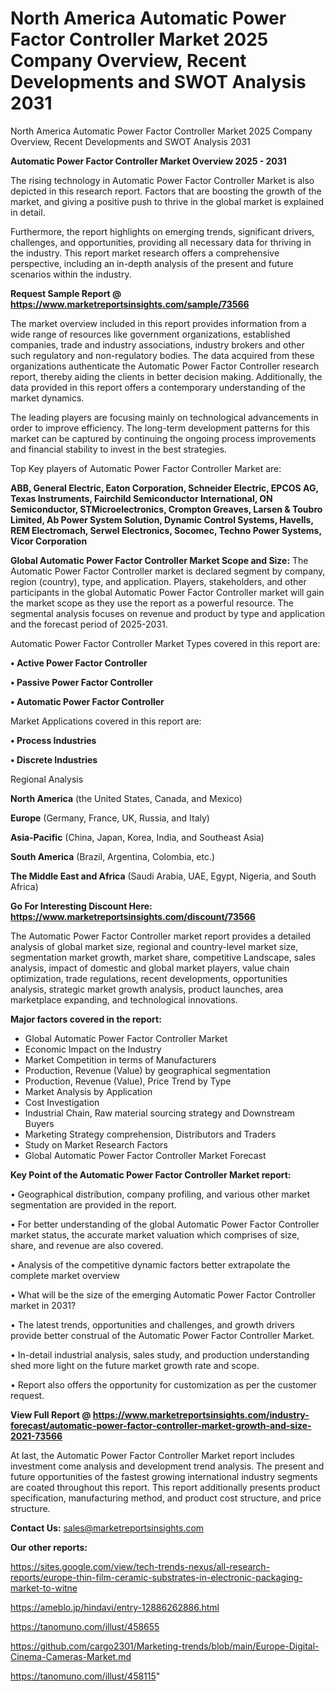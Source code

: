 # North America Automatic Power Factor Controller Market 2025 Company Overview, Recent Developments and SWOT Analysis 2031
North America Automatic Power Factor Controller Market 2025 Company Overview, Recent Developments and SWOT Analysis 2031

<Strong> Automatic Power Factor Controller Market Overview 2025 - 2031</strong>

The rising technology in Automatic Power Factor Controller Market is also depicted in this research report. Factors that are boosting the growth of the market, and giving a positive push to thrive in the global market is explained in detail.

Furthermore, the report highlights on emerging trends, significant drivers, challenges, and opportunities, providing all necessary data for thriving in the industry. This report market research offers a comprehensive perspective, including an in-depth analysis of the present and future scenarios within the industry.

<strong>Request Sample Report @ <a href=https://www.marketreportsinsights.com/sample/73566>https://www.marketreportsinsights.com/sample/73566</a></strong>

The market overview included in this report provides information from a wide range of resources like government organizations, established companies, trade and industry associations, industry brokers and other such regulatory and non-regulatory bodies. The data acquired from these organizations authenticate the Automatic Power Factor Controller research report, thereby aiding the clients in better decision making. Additionally, the data provided in this report offers a contemporary understanding of the market dynamics.

The leading players are focusing mainly on technological advancements in order to improve efficiency. The long-term development patterns for this market can be captured by continuing the ongoing process improvements and financial stability to invest in the best strategies.

Top Key players of Automatic Power Factor Controller Market are:

<strong>ABB, General Electric, Eaton Corporation, Schneider Electric, EPCOS AG, Texas Instruments, Fairchild Semiconductor International, ON Semiconductor, STMicroelectronics, Crompton Greaves, Larsen & Toubro Limited, Ab Power System Solution, Dynamic Control Systems, Havells, REM Electromach, Serwel Electronics, Socomec, Techno Power Systems, Vicor Corporation</strong>

<strong><b>Global Automatic Power Factor Controller Market Scope and Size:</b></strong>
The Automatic Power Factor Controller market is declared segment by company, region (country), type, and application. Players, stakeholders, and other participants in the global Automatic Power Factor Controller market will gain the market scope as they use the report as a powerful resource. The segmental analysis focuses on revenue and product by type and application and the forecast period of 2025-2031.

Automatic Power Factor Controller Market Types covered in this report are:

<strong>• Active Power Factor Controller

• Passive Power Factor Controller

• Automatic Power Factor Controller</strong>

Market Applications covered in this report are:

<strong>• Process Industries

• Discrete Industries</strong> 

Regional Analysis

<strong>North America</strong> (the United States, Canada, and Mexico)

<strong>Europe</strong> (Germany, France, UK, Russia, and Italy)

<strong>Asia-Pacific</strong> (China, Japan, Korea, India, and Southeast Asia)

<strong>South America</strong> (Brazil, Argentina, Colombia, etc.)

<strong>The Middle East and Africa</strong> (Saudi Arabia, UAE, Egypt, Nigeria, and South Africa)

<strong>Go For Interesting Discount Here: <a href=https://www.marketreportsinsights.com/discount/73566>https://www.marketreportsinsights.com/discount/73566</a></strong>

The Automatic Power Factor Controller market report provides a detailed analysis of global market size, regional and country-level market size, segmentation market growth, market share, competitive Landscape, sales analysis, impact of domestic and global market players, value chain optimization, trade regulations, recent developments, opportunities analysis, strategic market growth analysis, product launches, area marketplace expanding, and technological innovations.

<strong><b>Major factors covered in the report:</b></strong>
<ul>
  <li>Global Automatic Power Factor Controller Market </li>
  <li>Economic Impact on the Industry</li>
  <li>Market Competition in terms of Manufacturers</li>
  <li>Production, Revenue (Value) by geographical segmentation</li>
  <li>Production, Revenue (Value), Price Trend by Type</li>
  <li>Market Analysis by Application</li>
  <li>Cost Investigation</li>
  <li>Industrial Chain, Raw material sourcing strategy and Downstream Buyers</li>
  <li>Marketing Strategy comprehension, Distributors and Traders</li>
  <li>Study on Market Research Factors</li>
  <li>Global Automatic Power Factor Controller Market Forecast</li>
</ul>

<strong><b>Key Point of the Automatic Power Factor Controller Market report:</b></strong>

• Geographical distribution, company profiling, and various other market segmentation are provided in the report.

• For better understanding of the global Automatic Power Factor Controller market status, the accurate market valuation which comprises of size, share, and revenue are also covered.

• Analysis of the competitive dynamic factors better extrapolate the complete market overview

• What will be the size of the emerging Automatic Power Factor Controller market in 2031?

• The latest trends, opportunities and challenges, and growth drivers provide better construal of the Automatic Power Factor Controller Market.

• In-detail industrial analysis, sales study, and production understanding shed more light on the future market growth rate and scope.

• Report also offers the opportunity for customization as per the customer request.

<strong><b>View Full Report @ <a href=https://www.marketreportsinsights.com/industry-forecast/automatic-power-factor-controller-market-growth-and-size-2021-73566>https://www.marketreportsinsights.com/industry-forecast/automatic-power-factor-controller-market-growth-and-size-2021-73566</a></b></strong>


At last, the Automatic Power Factor Controller Market report includes investment come analysis and development trend analysis. The present and future opportunities of the fastest growing international industry segments are coated throughout this report. This report additionally presents product specification, manufacturing method, and product cost structure, and price structure.

<strong>Contact Us:</strong>
sales@marketreportsinsights.com

<strong>Our other reports:</strong>

<a href=https://sites.google.com/view/tech-trends-nexus/all-research-reports/europe-thin-film-ceramic-substrates-in-electronic-packaging-market-to-witne>https://sites.google.com/view/tech-trends-nexus/all-research-reports/europe-thin-film-ceramic-substrates-in-electronic-packaging-market-to-witne</a>

<a href=https://ameblo.jp/hindavi/entry-12886262886.html>https://ameblo.jp/hindavi/entry-12886262886.html</a>

<a href=https://tanomuno.com/illust/458655>https://tanomuno.com/illust/458655</a>

<a href=https://github.com/cargo2301/Marketing-trends/blob/main/Europe-Digital-Cinema-Cameras-Market.md>https://github.com/cargo2301/Marketing-trends/blob/main/Europe-Digital-Cinema-Cameras-Market.md</a>

<a href=https://tanomuno.com/illust/458115>https://tanomuno.com/illust/458115</a>"
